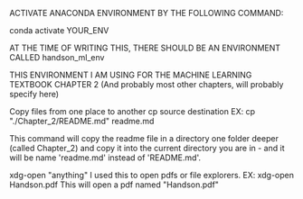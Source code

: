 ACTIVATE ANACONDA ENVIRONMENT BY THE FOLLOWING COMMAND:

conda activate YOUR_ENV

AT THE TIME OF WRITING THIS, THERE SHOULD BE AN ENVIRONMENT CALLED handson_ml_env

THIS ENVIRONMENT I AM USING FOR THE MACHINE LEARNING TEXTBOOK CHAPTER 2
(And probably most other chapters, will probably specify here)

Copy files from one place to another
cp source destination
EX:
cp "./Chapter_2/README.md" readme.md

This command will copy the readme file in a directory one folder deeper (called Chapter_2) and copy it into the current directory you are in - and it will be name 'readme.md' instead of 'README.md'.

xdg-open "anything"
I used this to open pdfs or file explorers.
EX:
xdg-open Handson.pdf
This will open a pdf named "Handson.pdf" 
